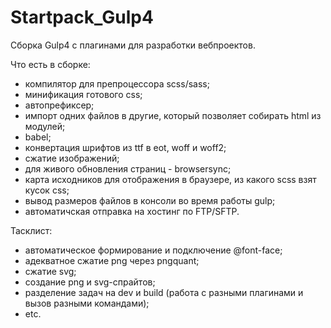 # Startpack_Gulp4

Сборка Gulp4 с плагинами для разработки вебпроектов.

Что есть в сборке:
- компилятор для препроцессора scss/sass;
- минификация готового css;
- автопрефиксер;
- импорт одних файлов в другие, который позволяет собирать html из модулей;
- babel;
- конвертация шрифтов из ttf в eot, woff и woff2;
- сжатие изображений;
- для живого обновления страниц - browsersync;
- карта исходников для отображения в браузере, из какого scss взят кусок css;
- вывод размеров файлов в консоли во время работы gulp;
- автоматичская отправка на хостинг по FTP/SFTP.

Тасклист:
- автоматическое формирование и подключение @font-face;
- адекватное сжатие png через pngquant;
- сжатие svg;
- создание png и svg-спрайтов;
- разделение задач на dev и build (работа с разными плагинами и вызов разными командами);
- etc.